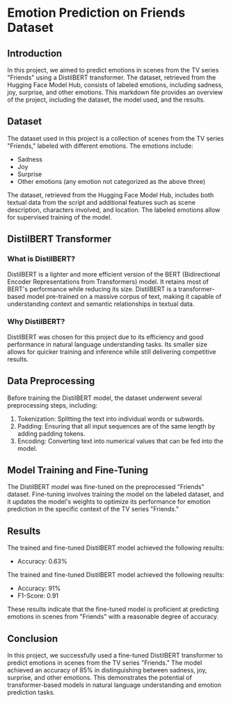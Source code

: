 # Emotion Prediction on Friends Dataset

## Introduction

In this project, we aimed to predict emotions in scenes from the TV series "Friends" using a DistilBERT transformer. The dataset, retrieved from the Hugging Face Model Hub, consists of labeled emotions, including sadness, joy, surprise, and other emotions. This markdown file provides an overview of the project, including the dataset, the model used, and the results.

## Dataset

The dataset used in this project is a collection of scenes from the TV series "Friends," labeled with different emotions. The emotions include:
- Sadness
- Joy
- Surprise
- Other emotions (any emotion not categorized as the above three)

The dataset, retrieved from the Hugging Face Model Hub, includes both textual data from the script and additional features such as scene description, characters involved, and location. The labeled emotions allow for supervised training of the model.

## DistilBERT Transformer

### What is DistilBERT?

DistilBERT is a lighter and more efficient version of the BERT (Bidirectional Encoder Representations from Transformers) model. It retains most of BERT's performance while reducing its size. DistilBERT is a transformer-based model pre-trained on a massive corpus of text, making it capable of understanding context and semantic relationships in textual data.

### Why DistilBERT?

DistilBERT was chosen for this project due to its efficiency and good performance in natural language understanding tasks. Its smaller size allows for quicker training and inference while still delivering competitive results.

## Data Preprocessing

Before training the DistilBERT model, the dataset underwent several preprocessing steps, including:
1. Tokenization: Splitting the text into individual words or subwords.
2. Padding: Ensuring that all input sequences are of the same length by adding padding tokens.
3. Encoding: Converting text into numerical values that can be fed into the model.

## Model Training and Fine-Tuning

The DistilBERT model was fine-tuned on the preprocessed "Friends" dataset. Fine-tuning involves training the model on the labeled dataset, and it updates the model's weights to optimize its performance for emotion prediction in the specific context of the TV series "Friends."

## Results

The trained and fine-tuned DistilBERT model achieved the following results:

- Accuracy: 0.63%

The trained and fine-tuned DistilBERT model achieved the following results:
- Accuracy: 91%
- F1-Score: 0.91

These results indicate that the fine-tuned model is proficient at predicting emotions in scenes from "Friends" with a reasonable degree of accuracy.

## Conclusion

In this project, we successfully used a fine-tuned DistilBERT transformer to predict emotions in scenes from the TV series "Friends." The model achieved an accuracy of 85% in distinguishing between sadness, joy, surprise, and other emotions. This demonstrates the potential of transformer-based models in natural language understanding and emotion prediction tasks.
